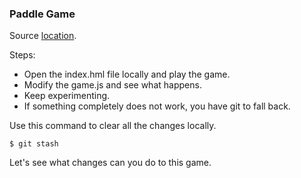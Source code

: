 ### Paddle Game

Source [location](https://casual-effects.com/codeheart/examples/paddle/).  

Steps:
+ Open the index.hml file locally and play the game. 
+ Modify the game.js and see what happens.
+ Keep experimenting. 
+ If something completely does not work, you have git to fall back.

Use this command to clear all the changes locally.

```
$ git stash
```

Let's see what changes can you do to this game.